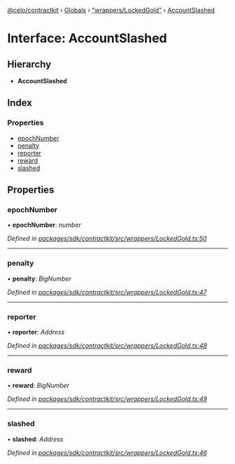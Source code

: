 [@celo/contractkit](../README.md) › [Globals](../globals.md) › ["wrappers/LockedGold"](../modules/_wrappers_lockedgold_.md) › [AccountSlashed](_wrappers_lockedgold_.accountslashed.md)

# Interface: AccountSlashed

## Hierarchy

* **AccountSlashed**

## Index

### Properties

* [epochNumber](_wrappers_lockedgold_.accountslashed.md#epochnumber)
* [penalty](_wrappers_lockedgold_.accountslashed.md#penalty)
* [reporter](_wrappers_lockedgold_.accountslashed.md#reporter)
* [reward](_wrappers_lockedgold_.accountslashed.md#reward)
* [slashed](_wrappers_lockedgold_.accountslashed.md#slashed)

## Properties

###  epochNumber

• **epochNumber**: *number*

*Defined in [packages/sdk/contractkit/src/wrappers/LockedGold.ts:50](https://github.com/celo-org/celo-monorepo/blob/contractkit-v1.2.2/packages/sdk/contractkit/src/wrappers/LockedGold.ts#L50)*

___

###  penalty

• **penalty**: *BigNumber*

*Defined in [packages/sdk/contractkit/src/wrappers/LockedGold.ts:47](https://github.com/celo-org/celo-monorepo/blob/contractkit-v1.2.2/packages/sdk/contractkit/src/wrappers/LockedGold.ts#L47)*

___

###  reporter

• **reporter**: *Address*

*Defined in [packages/sdk/contractkit/src/wrappers/LockedGold.ts:48](https://github.com/celo-org/celo-monorepo/blob/contractkit-v1.2.2/packages/sdk/contractkit/src/wrappers/LockedGold.ts#L48)*

___

###  reward

• **reward**: *BigNumber*

*Defined in [packages/sdk/contractkit/src/wrappers/LockedGold.ts:49](https://github.com/celo-org/celo-monorepo/blob/contractkit-v1.2.2/packages/sdk/contractkit/src/wrappers/LockedGold.ts#L49)*

___

###  slashed

• **slashed**: *Address*

*Defined in [packages/sdk/contractkit/src/wrappers/LockedGold.ts:46](https://github.com/celo-org/celo-monorepo/blob/contractkit-v1.2.2/packages/sdk/contractkit/src/wrappers/LockedGold.ts#L46)*
